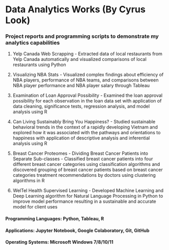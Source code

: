 # Data Analytics Works (By Cyrus Look)
### Project reports and programming scripts to demonstrate my analytics capabilities

1. Yelp Canada Web Scrapping - Extracted data of local restaurants from Yelp Canada automatically and visualized comparisons of local restaurants using Python

2. Visualizing NBA Stats - Visualized complex findings about efficiency of NBA players, performance of NBA teams, and comparisons between NBA player performance and NBA player salary through Tableau

3. Examination of Loan Approval Possibility - Examined the loan approval possibility for each observation in the loan data set with application of data cleaning, significance tests, regression analysis, and model analysis using R

4. Can Living Sustainably Bring You Happiness? - Studied sustainable behavioral trends in the context of a rapidly developing Vietnam and explored how it was associated with the pathways and orientations to happiness with application of descriptive analysis and inferential analysis using R

5. Breast Cancer Proteomes - Dividing Breast Cancer Patients into Separate Sub-classes - Classified breast cancer patients into four different breast cancer categories using classification algorithms and discovered grouping of breast cancer patients based on breast cancer categories treatment recommendations by doctors using clustering algorithms in R

6. WelTel Health Supervised Learning - Developed Machine Learning and Deep Learning algorithm for Natural Language Processing in Python to improve model performance resulting in a sustainable and accurate model for client uses

#### Programming Languages: Python, Tableau, R

#### Applications: Jupyter Notebook, Google Colaboratory, Git, GitHub

#### Operating Systems: Microsoft Windows 7/8/10/11

